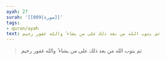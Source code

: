 ```yaml
---
ayah: 27
surah: '[[009|سورة]]'
tags:
- quran/ayah
text: ثم يتوب الله من بعد ذلك على من يشاء ۗ والله غفور رحيم
---
```

> ثم يتوب الله من بعد ذلك على من يشاء ۗ والله غفور رحيم
